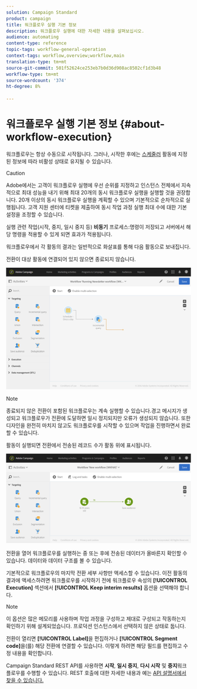 ```yaml
---
solution: Campaign Standard
product: campaign
title: 워크플로우 실행 기본 정보
description: 워크플로우 실행에 대한 자세한 내용을 살펴보십시오.
audience: automating
content-type: reference
topic-tags: workflow-general-operation
context-tags: workflow,overview;workflow,main
translation-type: tm+mt
source-git-commit: 501f52624ce253eb7b0d36d908ac8502cf1d3b48
workflow-type: tm+mt
source-wordcount: '374'
ht-degree: 8%

---
```



# 워크플로우 실행 기본 정보 {#about-workflow-execution}

워크플로우는 항상 수동으로 시작됩니다. 그러나, 시작한 후에는 [스케줄러](../../automating/using/scheduler.md) 활동에 지정된 정보에 따라 비활성 상태로 유지될 수 있습니다.

>[!CAUTION]
>
> Adobe에서는 고객이 워크플로우 실행에 우선 순위를 지정하고 인스턴스 전체에서 지속적으로 최대 성능을 내기 위해 최대 20개의 동시 워크플로우 실행을 실행할 것을 권장합니다. 20개 이상의 동시 워크플로우 실행을 계획할 수 있으며 기본적으로 순차적으로 실행됩니다. 고객 지원 센터에 티켓을 제출하여 동시 작업 과정 실행 최대 수에 대한 기본 설정을 조정할 수 있습니다.

실행 관련 작업(시작, 중지, 일시 중지 등) **비동기** 프로세스:명령이 저장되고 서버에서 해당 명령을 적용할 수 있게 되면 효과가 적용됩니다.

워크플로우에서 각 활동의 결과는 일반적으로 화살표를 통해 다음 활동으로 보내집니다.

전환이 대상 활동에 연결되어 있지 않으면 종료되지 않습니다.

![](assets/wkf_execution_1.png)

>[!NOTE]
>
>종료되지 않은 전환이 포함된 워크플로우는 계속 실행할 수 있습니다.경고 메시지가 생성되고 워크플로우가 전환에 도달하면 일시 정지되지만 오류가 생성되지 않습니다. 또한 디자인을 완전히 마치지 않고도 워크플로우를 시작할 수 있으며 작업을 진행하면서 완료할 수 있습니다.

활동이 실행되면 전환에서 전송된 레코드 수가 활동 위에 표시됩니다.

![](assets/wkf_transition_count.png)

전환을 열어 워크플로우를 실행하는 중 또는 후에 전송된 데이터가 올바른지 확인할 수 있습니다. 데이터와 데이터 구조를 볼 수 있습니다.

기본적으로 워크플로우의 마지막 전환 세부 사항만 액세스할 수 있습니다. 이전 활동의 결과에 액세스하려면 워크플로우를 시작하기 전에 워크플로우 속성의 **[!UICONTROL Execution]** 섹션에서 **[!UICONTROL Keep interim results]** 옵션을 선택해야 합니다.

>[!NOTE]
>
>이 옵션은 많은 메모리를 사용하며 작업 과정을 구성하고 제대로 구성되고 작동하는지 확인하기 위해 설계되었습니다. 프로덕션 인스턴스에서 선택하지 않은 상태로 둡니다.

전환이 열리면 **[!UICONTROL Label]**&#x200B;을 편집하거나 **[!UICONTROL Segment code]**&#x200B;을(를) 해당 전환에 연결할 수 있습니다. 이렇게 하려면 해당 필드를 편집하고 수정 내용을 확인합니다.

Campaign Standard REST API를 사용하면 **시작**, **일시 중지**, **다시 시작** 및 **중지**&#x200B;워크플로우를 수행할 수 있습니다. REST 호출에 대한 자세한 내용과 예는 [API 설명서에서 찾을 수 있습니다.](../../api/using/controlling-a-workflow.md)
